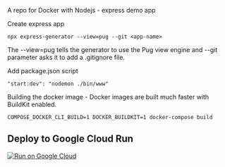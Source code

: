 A repo for Docker with Nodejs - express demo app

Create express app

```
npx express-generator --view=pug --git <app-name>
```

The --view=pug tells the generator to use the Pug view engine and --git parameter asks it to add a .gitignore file.

Add package.json script

```
"start:dev": "nodemon ./bin/www"
```

Building the docker image - Docker images are built much faster with BuildKit enabled.

```
COMPOSE_DOCKER_CLI_BUILD=1 DOCKER_BUILDKIT=1 docker-compose build
```

## Deploy to Google Cloud Run

[![Run on Google Cloud](https://deploy.cloud.run/button.svg)](https://deploy.cloud.run)
